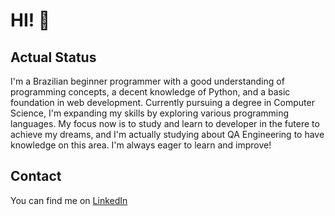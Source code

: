 # HI! 👋

## Actual Status
I'm a Brazilian beginner programmer with a good understanding of programming concepts, a decent knowledge of Python, and a basic foundation in web development. Currently pursuing a degree in Computer Science, I'm expanding my skills by exploring various programming languages. My focus now is to study and learn to developer in the futere to achieve my dreams, and I'm actually studying about QA Engineering to have knowledge on this area. I'm always eager to learn and improve!

## Contact
You can find me on [LinkedIn](https://www.linkedin.com/in/caio-ferreira-ba484820a/)
